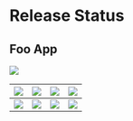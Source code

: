 # Release Status

## Foo App
<img src="https://img.shields.io/badge/18/09/2019-bluevilote" />

|<img src="https://img.shields.io/badge/local-lightgrey" />|<img src="https://img.shields.io/badge/DEV-lightgrey" />|<img src="https://img.shields.io/badge/STA-9cf" />|<img src="https://img.shields.io/badge/PRO-blue" />|
|--------------|--------------|--------------|--------------|
|<img src="https://img.shields.io/badge/v1.0.1-preview5-yellow" />|<img src="https://img.shields.io/badge/v1.0.1-preview4-yellow" />|<img src="https://img.shields.io/badge/v1.0-green" />|<img src="https://img.shields.io/badge/v1.0-green" />|
